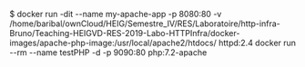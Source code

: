 $ docker run -dit --name my-apache-app -p 8080:80 -v /home/baribal/ownCloud/HEIG/Semestre_IV/RES/Laboratoire/http-infra-Bruno/Teaching-HEIGVD-RES-2019-Labo-HTTPInfra/docker-images/apache-php-image:/usr/local/apache2/htdocs/ httpd:2.4
docker run --rm --name testPHP -d -p 9090:80 php:7.2-apache

